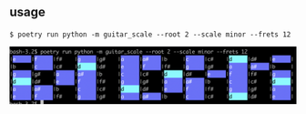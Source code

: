 ## usage
```
$ poetry run python -m guitar_scale --root 2 --scale minor --frets 12
```
![example](./assets/usage.png)
